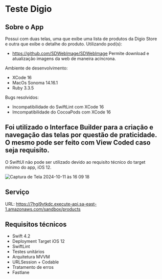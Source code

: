 #  Teste Digio

## Sobre o App

Possui com duas telas, uma que exibe uma lista de produtos da Digio Store e outra que exibe o detalhe do produto.
Utilizando pod(s):
- https://github.com/SDWebImage/SDWebImage
    Permite download e atualização imagens da web de maneira acíncrona.

Ambiente de desenvolvimento:
- XCode 16
- MacOs Sonoma 14.16.1
- Ruby 3.3.5

Bugs resolvidos:
- Incompatibilidade do SwiftLint com XCode 16
- Imcompatibilidade do CocoaPods com XCode 16

## Foi utilizado o Interface Builder para a criação e navegação das telas por questão de praticidade. O mesmo pode ser feito com View Coded caso seja requisito.
O SwiftUI não pode ser utilizado devido ao requisito técnico do target mínimo do app, iOS 12.

![Captura de Tela 2024-10-11 às 16 09 18](https://github.com/user-attachments/assets/1bffa957-f10e-498d-b52c-a557e39470bb)


## Serviço
URL: https://7hgi9vtkdc.execute-api.sa-east-1.amazonaws.com/sandbox/products

## Requisitos técnicos

* Swift 4.2
* Deployment Target iOS 12
* SwiftLint
* Testes unitários
* Arquitetura MVVM
* URLSession + Codable
* Tratamento de erros
* Fastlane


